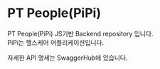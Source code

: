 # PT People(PiPi)
PT People(PiPi) JS기반 Backend repository 입니다.  
PiPi는 헬스케어 어플리케이션입니다.

자세한 API 명세는 SwaggerHub에 있습니다.
